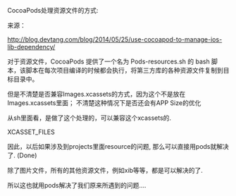CocoaPods处理资源文件的方式:

来源：

http://blog.devtang.com/blog/2014/05/25/use-cocoapod-to-manage-ios-lib-dependency/

对于资源文件，CocoaPods 提供了一个名为 Pods-resources.sh 的 bash 脚本，该脚本在每次项目编译的时候都会执行，将第三方库的各种资源文件复制到目标目录中。

但是不清楚是否兼容Images.xcassets的方式，因为这个不是放在Images.xcassets里面； 不清楚这种情况下是否还会有APP Size的优化


从sh里面看，是做了这个处理的，可以兼容这个xcassets的.


XCASSET_FILES



因此，以后如果涉及到projects里面resource的问题, 那么可以直接用pods就解决了. (Done)

除了图片文件，所有的其他资源文件，例如xib等等，都是可以解决的了.

所以这也就用pods解决了我们原来所遇到的问题....
